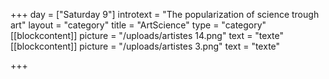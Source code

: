 +++
day = ["Saturday 9"]
introtext = "The popularization of science trough art"
layout = "category"
title = "ArtScience"
type = "category"
[[blockcontent]]
picture = "/uploads/artistes 14.png"
text = "texte"
[[blockcontent]]
picture = "/uploads/artistes 3.png"
text = "texte"

+++
